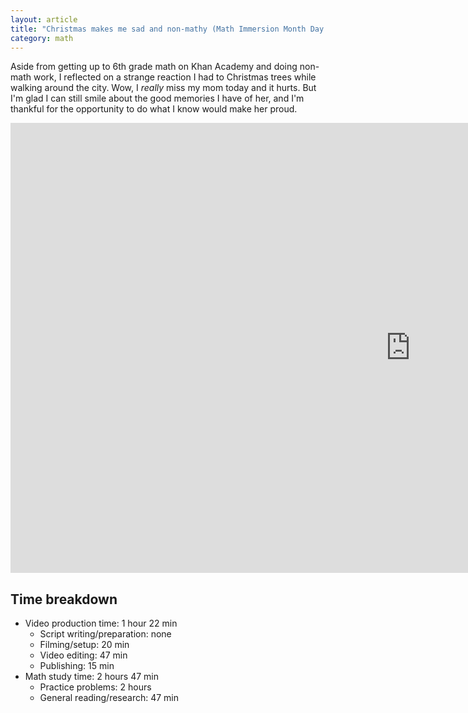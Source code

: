 ```yaml
---
layout: article
title: "Christmas makes me sad and non-mathy (Math Immersion Month Day 21)"
category: math
---
```


Aside from getting up to 6th grade math on Khan Academy and doing non-math work, I reflected on a strange reaction I had to Christmas trees while walking around the city. Wow, I *really* miss my mom today and it hurts. But I'm glad I can still smile about the good memories I have of her, and I'm thankful for the opportunity to do what I know would make her proud.

<iframe width="1280" height="720" src="https://www.youtube.com/embed/VneUlJiiZNs" frameborder="0" allowfullscreen></iframe>

## Time breakdown
- Video production time: 1 hour 22 min
  - Script writing/preparation: none
  - Filming/setup: 20 min
  - Video editing: 47 min
  - Publishing: 15 min
- Math study time: 2 hours 47 min
  - Practice problems: 2 hours
  - General reading/research: 47 min